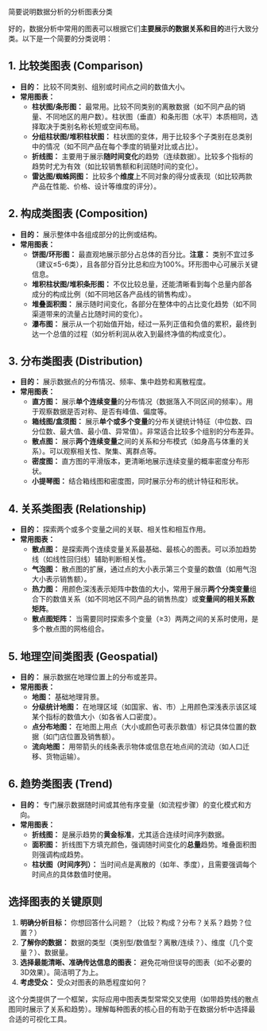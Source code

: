 简要说明数据分析的分析图表分类

好的，数据分析中常用的图表可以根据它们**主要展示的数据关系和目的**进行大致分类。以下是一个简要的分类说明：

## 1. 比较类图表 (Comparison)
*   **目的：** 比较不同类别、组别或时间点之间的数值大小。
*   **常用图表：**
    *   **柱状图/条形图：** 最常用。比较不同类别的离散数据（如不同产品的销量、不同地区的用户数）。柱状图（垂直）和条形图（水平）本质相同，选择取决于类别名称长短或空间布局。
    *   **分组柱状图/堆积柱状图：** 柱状图的变体，用于比较多个子类别在总类别中的情况（如不同产品在每个季度的销量对比或占比）。
    *   **折线图：** 主要用于展示**随时间变化**的趋势（连续数据）。比较多个指标的趋势时尤为有效（如比较销售额和利润随时间的变化）。
    *   **雷达图/蜘蛛网图：** 比较多个**维度**上不同对象的得分或表现（如比较两款产品在性能、价格、设计等维度的评分）。

## 2. 构成类图表 (Composition)
*   **目的：** 展示整体中各组成部分的比例或结构。
*   **常用图表：**
    *   **饼图/环形图：** 最直观地展示部分占总体的百分比。**注意：** 类别不宜过多（建议≤5-6类），且各部分百分比总和应为100%。环形图中心可展示关键信息。
    *   **堆积柱状图/堆积条形图：** 不仅比较总量，还能清晰看到每个总量内部各成分的构成比例（如不同地区各产品线的销售构成）。
    *   **堆叠面积图：** 展示随时间变化，各部分在整体中的占比变化趋势（如不同渠道带来的流量占比随时间的变化）。
    *   **瀑布图：** 展示从一个初始值开始，经过一系列正值和负值的累积，最终到达一个总值的过程（如分析利润从收入到最终净值的构成变化）。

## 3. 分布类图表 (Distribution)
*   **目的：** 展示数据点的分布情况、频率、集中趋势和离散程度。
*   **常用图表：**
    *   **直方图：** 展示**单个连续变量**的分布情况（数据落入不同区间的频率）。用于观察数据是否对称、是否有峰值、偏度等。
    *   **箱线图/盒须图：** 展示**单个或多个变量**的分布关键统计特征（中位数、四分位数、最大值、最小值、异常值）。非常适合比较多个组别的分布差异。
    *   **散点图：** 展示**两个连续变量**之间的关系和分布模式（如身高与体重的关系）。可以观察相关性、聚集、离群点等。
    *   **密度图：** 直方图的平滑版本，更清晰地展示连续变量的概率密度分布形状。
    *   **小提琴图：** 结合箱线图和密度图，同时展示分布的统计特征和形状。

## 4. 关系类图表 (Relationship)
*   **目的：** 探索两个或多个变量之间的关联、相关性和相互作用。
*   **常用图表：**
    *   **散点图：** 是探索两个连续变量关系最基础、最核心的图表。可以添加趋势线（如线性回归线）辅助判断相关性。
    *   **气泡图：** 散点图的扩展，通过点的大小表示第三个变量的数值（如用气泡大小表示销售额）。
    *   **热力图：** 用颜色深浅表示矩阵中数值的大小，常用于展示**两个分类变量**组合下的数值关系（如不同地区不同产品的销售热度）或**变量间的相关系数矩阵**。
    *   **散点图矩阵：** 当需要同时探索多个变量（≥3）两两之间的关系时使用，是多个散点图的网格组合。

## 5. 地理空间类图表 (Geospatial)
*   **目的：** 展示数据在地理位置上的分布或差异。
*   **常用图表：**
    *   **地图：** 基础地理背景。
    *   **分级统计地图：** 在地理区域（如国家、省、市）上用颜色深浅表示该区域某个指标的数值大小（如各省人口密度）。
    *   **点分布地图：** 在地图上用点（大小或颜色可表示数值）标记具体位置的数据（如门店位置及销售额）。
    *   **流向地图：** 用带箭头的线条表示物体或信息在地点间的流动（如人口迁移、货物运输）。

## 6. 趋势类图表 (Trend)
*   **目的：** 专门展示数据随时间或其他有序变量（如流程步骤）的变化模式和方向。
*   **常用图表：**
    *   **折线图：** 是展示趋势的**黄金标准**，尤其适合连续时间序列数据。
    *   **面积图：** 折线图下方填充颜色，强调随时间变化的**总量**趋势。堆叠面积图则强调构成趋势。
    *   **柱状图（时间序列）：** 当时间点是离散的（如年、季度），且需要强调每个时间点的具体数值时使用。

## 选择图表的关键原则

1.  **明确分析目标：** 你想回答什么问题？（比较？构成？分布？关系？趋势？位置？）
2.  **了解你的数据：** 数据的类型（类别型/数值型？离散/连续？）、维度（几个变量？）、数据量。
3.  **选择最能清晰、准确传达信息的图表：** 避免花哨但误导的图表（如不必要的3D效果）。简洁明了为上。
4.  **考虑受众：** 受众对图表的熟悉程度如何？

这个分类提供了一个框架，实际应用中图表类型常常交叉使用（如带趋势线的散点图同时展示了关系和趋势）。理解每种图表的核心目的有助于在数据分析中选择最合适的可视化工具。